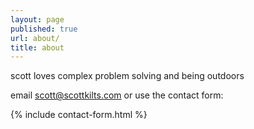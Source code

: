```yaml
---
layout: page
published: true
url: about/
title: about
---
```

<!-- default layout requires splash div to center content currently -->

scott loves complex problem solving and being outdoors  
   
  
email [scott@scottkilts.com](mailto:scott@scottkilts.com) or use the contact form:  
  
  
{% include contact-form.html %}

